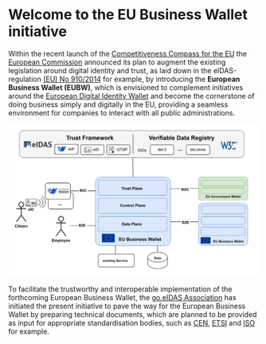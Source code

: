 # Welcome to the EU Business Wallet initiative

Within the recent launch of the [Competitiveness Compass for the EU](https://commission.europa.eu/document/download/10017eb1-4722-4333-add2-e0ed18105a34_en) the [European Commission](https://commission.europa.eu/index_en) announced its plan to augment the existing legislation around digital identity and trust, as laid down in the eIDAS-regulation [(EU) No 910/2014](https://eID.AS) for example, by introducing the **European Business Wallet (EUBW)**, which is envisioned to complement initiatives around the [European Digital Identity Wallet](https://ec.europa.eu/digital-building-blocks/sites/display/EUDIGITALIDENTITYWALLET/EU+Digital+Identity+Wallet+Home) and become the cornerstone of doing business simply and digitally in the EU, providing a seamless environment for companies to interact with all public administrations. 

![EUBW Architecture](/img/eubw.svg)

To facilitate the trustworthy and interoperable implementation of the forthcoming European Business Wallet, the [go.eIDAS Association](https://go.eid.as/) has initiated the present initiative to pave the way for the European Business Wallet by preparing technical documents, which are planned to be provided as input for appropriate standardisation bodies, such as [CEN](https://www.cencenelec.eu/), [ETSI](https://www.etsi.org/) and [ISO](https://www.iso.org/) for example. 

